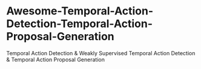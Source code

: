# Awesome-Temporal-Action-Detection-Temporal-Action-Proposal-Generation
Temporal Action Detection &amp; Weakly Supervised Temporal Action Detection &amp; Temporal Action Proposal Generation

